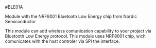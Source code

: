 <!--- PrjInfo ---> <!--- Please remove this line after manually editing --->
<!--- 00a56be08b96043df9e37d6aff7b6990 --->
<!--- Created:20170111-16:38: ---> 
<!--- Author:Mlab: ---> 
<!--- AuthorEmail:mlab@mlab.cz: ---> 
<!--- Tags:imported: ---> 
<!--- Ust:None: ---> 
<!--- Name:BLE01A: --->
#BLE01A 
<!--- LongName --->
Module with the NRF8001 Bluetooth Low Energy chip from Nordic Semiconductor
<!--- ELongName ---> 

<!--- Lead --->
This module can add wireless comunication capability to your project via Bluetooth Low Energy protocol. This module uses NRF8001 chip, wich comunicates with the host controler via SPI the interface.
<!--- ELead ---> 


​
​
<!--- Description --->
<!--- EDescription --->
<!--- Content --->
<!--- EContent --->
            